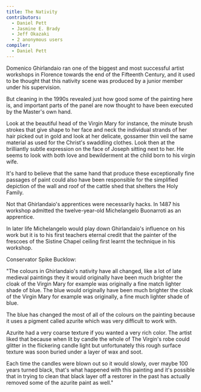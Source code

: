 ```yaml
---
title: The Nativity
contributors:
  - Daniel Pett
  - Jasmine E. Brady
  - Jeff Okazaki
  - 2 anonymous users
compiler:
  - Daniel Pett
---
```

Domenico Ghirlandaio ran one of the biggest and most successful artist workshops
in Florence towards the end of the Fifteenth Century, and it used to be thought
that this nativity scene was produced by a junior member under his supervision.

But cleaning in the 1990s revealed just how good some of the painting here is,
and important parts of the panel are now thought to have been executed by the Master's own hand.

Look at the beautiful head of the Virgin Mary for instance, the minute brush
strokes that give shape to her face and neck the individual strands of her hair
picked out in gold and look at her delicate, gossamer thin veil the same material
as used for the Christ's swaddling clothes. Look then at the brilliantly subtle
expression on the face of Joseph sitting next to her. He seems to look with both
love and bewilderment at the child born to his virgin wife.

It's hard to believe that the same hand that produce these exceptionally fine
passages of paint could also have been responsible for the simplified depiction
of the wall and roof of the cattle shed that shelters the Holy Family.

Not that Ghirlandaio's apprentices were necessarily hacks.  In 1487 his workshop
admitted the twelve-year-old Michelangelo Buonarroti as an apprentice.

In later life Michelangelo would play down Ghirlandaio's influence on his work but
it is to his first teachers eternal credit that the painter of the frescoes of
the Sistine Chapel ceiling first learnt the technique in his workshop.

Conservator Spike Bucklow:

"The colours in Ghirlandaio's nativity have all changed, like a lot of late medieval paintings they it would originally have been much brighter the cloak of the Virgin Mary for example was originally a fine match lighter shade of blue. The blue would originally have been much brighter the cloak of the Virgin Mary for example was originally, a fine much lighter shade of blue.

The blue has changed the most of all of the colours on the painting because it
uses a pigment called azurite which was very difficult to work with.

Azurite had a very coarse texture if you wanted a very rich color.  The artist
liked that because when lit by candle the whole of The Virgin's robe could glitter
in the flickering candle light but unfortunately this rough surface texture was
soon buried under a layer of wax and soot.

Each time the candles were blown out so it would slowly, over maybe 100 years
turned black, that's what happened with this painting and it's possible that in
trying to clean that black layer off a restorer in the past has actually removed
some of the azurite paint as well."

